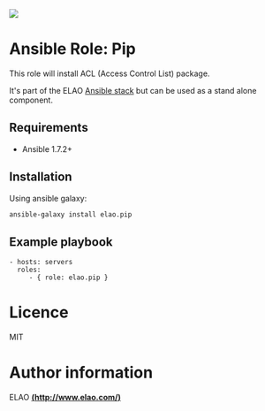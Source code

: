<img src="http://www.elao.com/images/corpo/logo_red_small.png"/>

# Ansible Role: Pip

This role will install ACL (Access Control List) package.

It's part of the ELAO [Ansible stack](http://ansible.elao.com) but can be used as a stand alone component.

## Requirements

- Ansible 1.7.2+

## Installation

Using ansible galaxy:

```bash
ansible-galaxy install elao.pip
```

## Example playbook

    - hosts: servers
      roles:
         - { role: elao.pip }

# Licence

MIT

# Author information

ELAO [**(http://www.elao.com/)**](http://www.elao.com)
